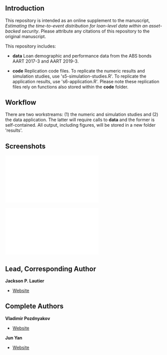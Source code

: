 <h1 align="center"><project-name></h1>

<p align="center"><project-description></p>

## Introduction

This repository is intended as an online supplement to the manuscript,
_Estimating the time-to-event distribution for
loan-level data within an asset-backed security_.
Please attribute any citations of this repository to the original
manuscript.


This repository includes:

- **data** Loan demographic and performance data from the ABS bonds AART 2017-3
and AART 2019-3.

- **code** Replication code files.  To replicate the numeric results and
simulation studies, use 's5-simulation-studies.R'.  To replicate the application
results, use 's6-application.R'.  Please note these replication files rely on
functions also stored within the **code** folder.

## Workflow

There are two workstreams: (1) the numeric and simulation
studies and (2) the data application.  The latter will require
calls to **data** and the former is self-contained.  All output,
including figures, will be stored in a new folder 'results'.

## Screenshots

![Asymptotic Normality](/illustrative-figures/sim_comps.pdf)

![AART Application](/illustrative-figures/aart_comp.pdf)

## Lead, Corresponding Author

**Jackson P. Lautier**

- [Website](https://jacksonlautier.com/)

## Complete Authors

**Vladimir Pozdnyakov**

- [Website](https://vladimir-pozdnyakov.github.io/)

**Jun Yan**

- [Website](http://merlot.stat.uconn.edu/~jyan/)